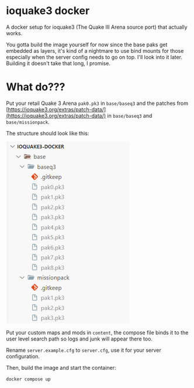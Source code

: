 # ioquake3 docker

A docker setup for ioquake3 (The Quake III Arena source port) that actually works.

You gotta build the image yourself for now since the base paks get embedded as layers, it's kind of a nightmare to use bind mounts for those especially when the server config needs to go on top. I'll look into it later. Building it doesn't take that long, I promise.

# What do???

Put your retail Quake 3 Arena `pak0.pk3` in `base/baseq3` and the patches from [https://ioquake3.org/extras/patch-data/](https://ioquake3.org/extras/patch-data/) in `base/baseq3` and `base/missionpack`.

The structure should look like this:

![alt text](image-1.png)

Put your custom maps and mods in `content`, the compose file binds it to the user level search path so logs and junk will appear there too.

Rename `server.example.cfg` to `server.cfg`, use it for your server configuration.

Then, build the image and start the container:
```bash
docker compose up
```

